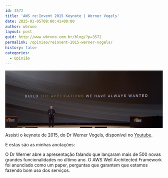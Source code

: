 ```yaml
---
id: 3572
title: 'AWS re:Invent 2015 Keynote | Werner Vogels'
date: 2025-02-05T08:00:41+00:00
author: wbruno
layout: post
guid: http://www.wbruno.com.br/blog/?p=3572
permalink: /opiniao/reinvent-2015-werner-vogels/
history: false
categories:
  - Opinião
---
```


<img src="/wp-content/uploads/2025/02/reinvent-2015.png" style="vertical-align: middle; border: 0px initial initial;" />

Assisti o keynote de 2015, do Dr Werner Vogels, disponível no
<a href="https://www.youtube.com/watch?v=ZPbM2qGfH3s">Youtube</a>.

E estas são as minhas anotações:

O Dr Werner abre a apresentação falando que lançaram mais de 500 novas grandes funcionalidades no último ano.
O AWS Well Architected Framework foi anunciado como um paper, perguntas que garantem que estamos fazendo bom uso dos serviços.


